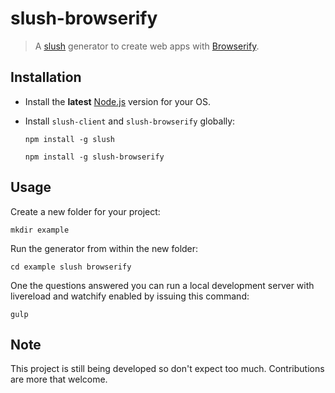 # slush-browserify

> A [slush](http://klei.github.io/slush/) generator to create web apps with [Browserify](http://browserify.org/).

## Installation

+ Install the **latest** [Node.js](http://nodejs.org/download) version for your OS.

+ Install `slush-client` and `slush-browserify` globally:

  `npm install -g slush`


  `npm install -g slush-browserify`


## Usage

Create a new folder for your project:

`mkdir example`

Run the generator from within the new folder:

`
cd example
slush browserify
`

One the questions answered you can run a local development server
with livereload and watchify enabled by issuing this command:

`gulp`

## Note

This project is still being developed so don't expect too much.
Contributions are more that welcome.

